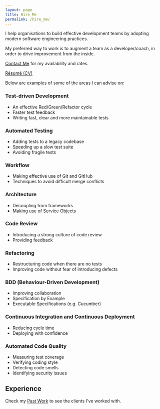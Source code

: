 ```yaml
---
layout: page
title: Hire Me
permalink: /hire_me/
---
```

I help organisations to build effective development teams by adopting modern software engineering practices.

My preferred way to work is to augment a team as a developer/coach, in order to drive improvement from the inside.

[Contact Me](contact) for my availability and rates.

[Résumé (CV)](http://cv.andywaite.com/)

Below are examples of some of the areas I can advise on:

### Test-driven Development

* An effective Red/Green/Refactor cycle
* Faster test feedback
* Writing fast, clear and more maintainable tests

### Automated Testing

* Adding tests to a legacy codebase
* Speeding up a slow test suite
* Avoiding fragile tests

### Workflow

* Making effective use of Git and GitHub
* Techniques to avoid difficult merge conflicts

### Architecture

* Decoupling from frameworks
* Making use of Service Objects

### Code Review

* Introducing a strong culture of code review
* Providing feedback

### Refactoring

* Restructuring code when there are no tests
* Improving code without fear of introducing defects

### BDD (Behaviour-Driven Development)

* Improving collaboration
* Specification by Example
* Executable Specifications (e.g. Cucumber)

### Continuous Integration and Continuous Deployment

* Reducing cycle time
* Deploying with confidence

### Automated Code Quality

* Measuring test coverage
* Verifying coding style
* Detecting code smells
* Identifying security issues

## Experience

Check my [Past Work](/work) to see the clients I've worked with.
